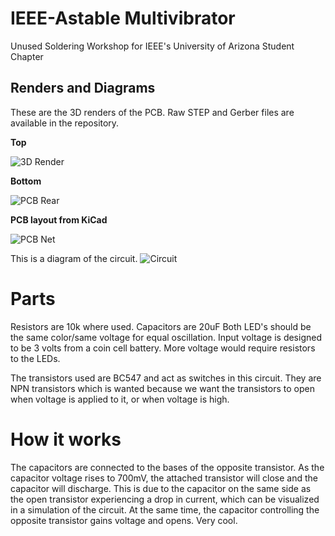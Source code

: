 # IEEE-Astable Multivibrator 
Unused Soldering Workshop for IEEE's University of Arizona Student Chapter

## Renders and Diagrams 

These are the 3D renders of the PCB. Raw STEP and Gerber files are available in the repository.

**Top**

![3D Render](https://github.com/user-attachments/assets/646e99a1-a1e6-4e54-877c-bfa34c5836af)

**Bottom**

![PCB Rear](https://github.com/user-attachments/assets/c76d0a30-c155-405b-8779-5264b1107cfc)


**PCB layout from KiCad**

![PCB Net](https://github.com/user-attachments/assets/cbb96ef4-1def-498e-b085-6d09324706a6)



This is a diagram of the circuit.
![Circuit](https://github.com/user-attachments/assets/b6eabcd3-883c-4e86-bed4-6aeffe1d4ba5)





# Parts
Resistors are 10k where used. Capacitors are 20uF 
Both LED's should be the same color/same voltage for equal oscillation.
Input voltage is designed to be 3 volts from a coin cell battery. More voltage would require resistors to the LEDs.

The transistors used are BC547 and act as switches in this circuit. They are NPN transistors which is wanted because we want the transistors to open when voltage is applied to it, or when voltage is high.

# How it works

The capacitors are connected to the bases of the opposite transistor. As the capacitor voltage rises to 700mV, the attached transistor will close and the capacitor will discharge. This is due to the capacitor on the same side as the open transistor experiencing a drop in current, which can be visualized in a simulation of the circuit.  At the same time, the capacitor controlling the opposite transistor gains voltage and opens. Very cool.
